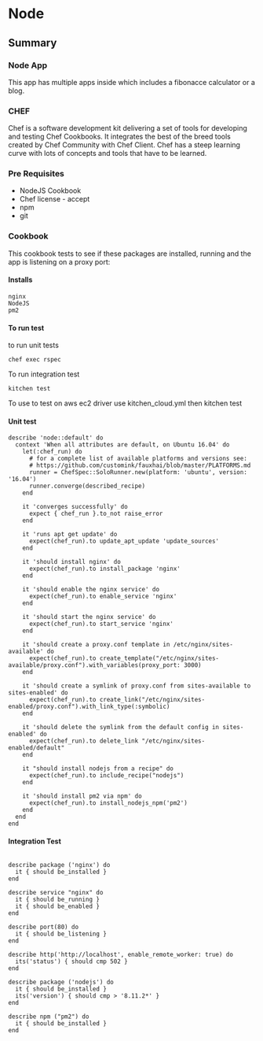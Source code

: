 # Node

## Summary

### Node App

This app has multiple apps inside which includes a fibonacce calculator or a blog.

### CHEF

Chef is a software development kit delivering a set of tools for developing and testing Chef Cookbooks. It integrates the best of the breed tools created by Chef Community with Chef Client. Chef has a steep learning curve with lots of concepts and tools that have to be learned.

### Pre Requisites

- NodeJS Cookbook
- Chef license - accept
- npm
- git

### Cookbook

This cookbook tests to see if these packages are installed, running and the app is listening on a proxy port:

#### Installs

```
nginx
NodeJS
pm2
```

#### To run test

to run unit tests
```
chef exec rspec
```

To run integration test

```
kitchen test
```

To use to test on aws ec2 driver use kitchen_cloud.yml then kitchen test

#### Unit test

```
describe 'node::default' do
  context 'When all attributes are default, on Ubuntu 16.04' do
    let(:chef_run) do
      # for a complete list of available platforms and versions see:
      # https://github.com/customink/fauxhai/blob/master/PLATFORMS.md
      runner = ChefSpec::SoloRunner.new(platform: 'ubuntu', version: '16.04')
      runner.converge(described_recipe)
    end

    it 'converges successfully' do
      expect { chef_run }.to_not raise_error
    end

    it 'runs apt get update' do
      expect(chef_run).to update_apt_update 'update_sources'
    end

    it 'should install nginx' do
      expect(chef_run).to install_package 'nginx'
    end

    it 'should enable the nginx service' do
      expect(chef_run).to enable_service 'nginx'
    end

    it 'should start the nginx service' do
      expect(chef_run).to start_service 'nginx'
    end

    it 'should create a proxy.conf template in /etc/nginx/sites-available' do
      expect(chef_run).to create_template("/etc/nginx/sites-available/proxy.conf").with_variables(proxy_port: 3000)
    end

    it 'should create a symlink of proxy.conf from sites-available to sites-enabled' do
      expect(chef_run).to create_link("/etc/nginx/sites-enabled/proxy.conf").with_link_type(:symbolic)
    end

    it 'should delete the symlink from the default config in sites-enabled' do
      expect(chef_run).to delete_link "/etc/nginx/sites-enabled/default" 
    end

    it "should install nodejs from a recipe" do
      expect(chef_run).to include_recipe("nodejs")
    end

    it 'should install pm2 via npm' do
      expect(chef_run).to install_nodejs_npm('pm2')
    end
  end
end
```

#### Integration Test
```

describe package ('nginx') do
  it { should be_installed }
end

describe service "nginx" do
  it { should be_running }
  it { should be_enabled }
end

describe port(80) do
  it { should be_listening }
end

describe http('http://localhost', enable_remote_worker: true) do
  its('status') { should cmp 502 }
end

describe package ('nodejs') do
  it { should be_installed }
  its('version') { should cmp > '8.11.2*' }
end

describe npm ("pm2") do 
  it { should be_installed }
end
```